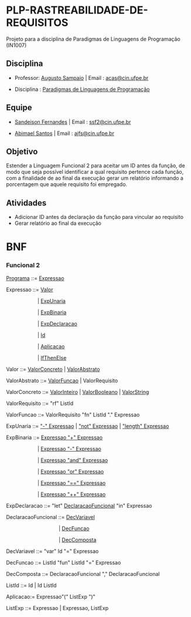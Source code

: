 # PLP-RASTREABILIDADE-DE-REQUISITOS

Projeto para a disciplina de Paradigmas de Linguagens de Programação (IN1007)

## Disciplina
  - Professor: [Augusto Sampaio](https://www.cin.ufpe.br/~acas/index.php "Professor Augusto Sampaio")
  | Email : <acas@cin.ufpe.br>

  - Disciplina : [Paradigmas de Linguagens de Programação](https://www.cin.ufpe.br/~in1007/ "Acesse Aqui!")

## Equipe

  - [Sandeison Fernandes](https://www.linkedin.com/in/SandeisonFernandes "Sandeison Fernandes") | Email : <ssf2@cin.ufpe.br>
  
  - [Abimael Santos](https://github.com/MaelSantos "Abimael Santos")
  | Email : <ajfs@cin.ufpe.br>

## Objetivo

Estender a Linguagem Funcional 2 para aceitar um ID antes da função, de modo que seja possível identificar a qual requisito pertence cada função, com a finalidade de ao final da execução gerar um relatório informando a porcentagem que aquele requisito foi empregado.

## Atividades

- Adicionar ID antes da declaração da função para vincular ao requisito
- Gerar relatório ao final da execução
 
# BNF

<h3>Funcional 2</h3>

[Programa](/Funcional2/src/lf2/plp/functional2/Programa.java) ::= [Expressao](/Funcional2/src/lf2/plp/expressions2/expression/Expressao.java)

Expressao ::= [Valor](/Funcional2/src/lf2/plp/expressions2/expression/Valor.java)

&emsp; &emsp; &emsp; &emsp; &emsp;| [ExpUnaria](/Funcional2/src/lf2/plp/expressions2/expression/ExpUnaria.java)

&emsp; &emsp; &emsp; &emsp; &emsp;| [ExpBinaria](/Funcional2/src/lf2/plp/expressions2/expression/ExpBinaria.java)

&emsp; &emsp; &emsp; &emsp; &emsp;| [ExpDeclaracao](/Funcional2/src/lf2/plp/functional2/expression/ExpDeclaracao.java)

&emsp; &emsp; &emsp; &emsp; &emsp;| [Id](/Funcional2/src/lf2/plp/expressions2/expression/Id.java)

&emsp; &emsp; &emsp; &emsp; &emsp;| [Aplicacao](Funcional2/src/lf2/plp/functional2/expression/Aplicacao.java)

&emsp; &emsp; &emsp; &emsp; &emsp;| [IfThenElse](/Funcional2/src/lf2/plp/functional1/expression/IfThenElse.java)

Valor ::= [ValorConcreto](/Funcional2/src/lf2/plp/expressions2/expression/ValorConcreto.java) | [ValorAbstrato](/Funcional2/src/lf2/plp/functional2/expression/ValorAbstrato.java)


ValorAbstrato ::= [ValorFuncao](/Funcional2/src/lf2/plp/functional2/expression/ValorFuncao.java) | ValorRequisito

ValorConcreto ::= [ValorInteiro](/Funcional2/src/lf2/plp/expressions2/expression/ValorInteiro.java) | [ValorBooleano](/Funcional2/src/lf2/plp/expressions2/expression/ValorBooleano.java) | [ValorString](/Funcional2/src/lf2/plp/expressions2/expression/ValorString.java)

ValorRequisito ::= "rf" ListId

ValorFuncao ::= ValorRequisito "fn" ListId "." Expressao

ExpUnaria ::= ["-" Expressao](/Funcional2/src/lf2/plp/expressions2/expression/ExpMenos.java) | ["not" Expressao](/Funcional2/src/lf2/plp/expressions2/expression/ExpNot.java) | ["length" Expressao](/Funcional2/src/lf2/plp/expressions2/expression/ExpLength.java)

ExpBinaria ::=    [Expressao "+" Expressao](/Funcional2/src/lf2/plp/expressions2/expression/ExpSoma.java)

&emsp; &emsp; &emsp; &emsp; &emsp;| [Expressao "-" Expressao](/Funcional2/src/lf2/plp/expressions2/expression/ExpSub.java)

&emsp; &emsp; &emsp; &emsp; &emsp;| [Expressao "and" Expressao](/Funcional2/src/lf2/plp/expressions2/expression/ExpAnd.java)

&emsp; &emsp; &emsp; &emsp; &emsp;| [Expressao "or" Expressao](/Funcional2/src/lf2/plp/expressions2/expression/ExpOr.java)

&emsp; &emsp; &emsp; &emsp; &emsp;| [Expressao "==" Expressao](/Funcional2/src/lf2/plp/expressions2/expression/ExpEquals.java)

&emsp; &emsp; &emsp; &emsp; &emsp;| [Expressao "++" Expressao](/Funcional2/src/lf2/plp/expressions2/expression/ExpConcat.java)

ExpDeclaracao ::= "let" [DeclaracaoFuncional](/Funcional2/src/lf2/plp/functional1/declaration/DeclaracaoFuncional.java) "in" Expressao

DeclaracaoFuncional ::= [DecVariavel](/Funcional2/src/lf2/plp/functional1/declaration/DecVariavel.java)

&emsp; &emsp; &emsp; &emsp; &emsp; &emsp; &emsp; &emsp; | [DecFuncao](/Funcional2/src/lf2/plp/functional2/declaration/DecFuncao.java)

&emsp; &emsp; &emsp; &emsp; &emsp; &emsp; &emsp; &emsp;   | [DecComposta](/Funcional2/src/lf2/plp/functional1/declaration/DecComposta.java)

DecVariavel ::= "var" Id "=" Expressao

DecFuncao ::= ListId "fun" ListId "=" Expressao

DecComposta ::= DeclaracaoFuncional "," DeclaracaoFuncional

ListId ::= Id  |  Id ListId

Aplicacao:= Expressao"(" ListExp ")"

ListExp ::= Expressao  |  Expressao, ListExp